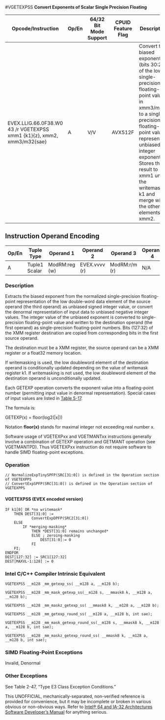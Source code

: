 #VGETEXPSS
**Convert Exponents of Scalar Single Precision Floating**

| Opcode/Instruction                                                     | Op/En | 64/32 Bit Mode Support | CPUID Feature Flag | Description                                                                                                                                                                                                                                                                          |
| ---------------------------------------------------------------------- | ----- | ---------------------- | ------------------ | ------------------------------------------------------------------------------------------------------------------------------------------------------------------------------------------------------------------------------------------------------------------------------------ |
| EVEX.LLIG.66.0F38.W0 43 /r VGETEXPSS xmm1 {k1}{z}, xmm2, xmm3/m32{sae} | A     | V/V                    | AVX512F            | Convert the biased exponent (bits 30:23) of the low single-precision floating-point value in xmm3/m32 to a single-precision floating-point value representing unbiased integer exponent. Stores the result to xmm1 under the writemask k1 and merge with the other elements of xmm2. |

## Instruction Operand Encoding

| Op/En | Tuple Type    | Operand 1     | Operand 2     | Operand 3     | Operand 4 |
| ----- | ------------- | ------------- | ------------- | ------------- | --------- |
| A     | Tuple1 Scalar | ModRM:reg (w) | EVEX.vvvv (r) | ModRM:r/m (r) | N/A       |

### Description

Extracts the biased exponent from the normalized single-precision floating-point representation of the low double-word data element of the source operand (the third operand) as unbiased signed integer value, or convert the denormal representation of input data to unbiased negative integer values. The integer value of the unbiased exponent is converted to single-precision floating-point value and written to the destination operand (the first operand) as single-precision floating-point numbers. Bits (127:32) of the XMM register destination are copied from corresponding bits in the first source operand.

The destination must be a XMM register, the source operand can be a XMM register or a float32 memory location.

If writemasking is used, the low doubleword element of the destination operand is conditionally updated depending on the value of writemask register k1. If writemasking is not used, the low doubleword element of the destination operand is unconditionally updated.

Each GETEXP operation converts the exponent value into a floating-point number (permitting input value in denormal representation). Special cases of input values are listed in [Table 5-17](/x86/vgetexpps#tbl-5-17).

The formula is:

GETEXP(x) = floor(log2(|x|))

Notation **floor(x)** stands for maximal integer not exceeding real number x.

Software usage of VGETEXPxx and VGETMANTxx instructions generally involve a combination of GETEXP operation and GETMANT operation (see VGETMANTPD). Thus VGETEXPxx instruction do not require software to handle SIMD floating-point exceptions.

### Operation

```
// NormalizeExpTinySPFP(SRC[31:0]) is defined in the Operation section of VGETEXPPS
// ConvertExpSPFP(SRC[31:0]) is defined in the Operation section of VGETEXPPS

```

#### VGETEXPSS (EVEX encoded version)

```
IF k1[0] OR *no writemask*
    THEN DEST[31:0] :=
            ConvertExpDPFP(SRC2[31:0])
    ELSE
        IF *merging-masking*
            THEN *DEST[31:0] remains unchanged*
            ELSE ; zeroing-masking
                DEST[31:0]:= 0
            FI
    FI;
ENDFOR
DEST[127:32] := SRC1[127:32]
DEST[MAXVL-1:128] := 0

```

### Intel C/C++ Compiler Intrinsic Equivalent

```
VGETEXPSS __m128 _mm_getexp_ss( __m128 a, __m128 b);

```

```
VGETEXPSS __m128 _mm_mask_getexp_ss(__m128 s, __mmask8 k, __m128 a, __m128 b);

```

```
VGETEXPSS __m128 _mm_maskz_getexp_ss( __mmask8 k, __m128 a, __m128 b);

```

```
VGETEXPSS __m128 _mm_getexp_round_ss( __m128 a, __m128 b, int sae);

```

```
VGETEXPSS __m128 _mm_mask_getexp_round_ss(__m128 s, __mmask8 k, __m128 a, __m128 b, int sae);

```

```
VGETEXPSS __m128 _mm_maskz_getexp_round_ss( __mmask8 k, __m128 a, __m128 b, int sae);

```

### SIMD Floating-Point Exceptions

Invalid, Denormal

### Other Exceptions

See Table 2-47, “Type E3 Class Exception Conditions.”

This UNOFFICIAL, mechanically-separated, non-verified reference is provided for convenience, but it may be
incomplete or broken in various obvious or non-obvious
ways. Refer to [Intel® 64 and IA-32 Architectures Software Developer’s Manual](https://software.intel.com/en-us/download/intel-64-and-ia-32-architectures-sdm-combined-volumes-1-2a-2b-2c-2d-3a-3b-3c-3d-and-4) for anything serious.
